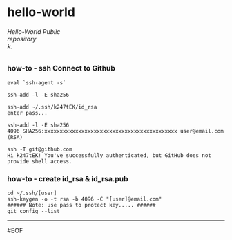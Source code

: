 # hello-world

###### Hello-World Public<br>repository<br>k.

### how-to - ssh Connect to Github

~~~
eval `ssh-agent -s`

ssh-add -l -E sha256

ssh-add ~/.ssh/k247tEK/id_rsa
enter pass...

ssh-add -l -E sha256
4096 SHA256:xxxxxxxxxxxxxxxxxxxxxxxxxxxxxxxxxxxxxxxxxxx user@email.com (RSA)

ssh -T git@github.com
Hi k247tEK! You've successfully authenticated, but GitHub does not provide shell access.
~~~

### how-to - create id_rsa & id_rsa.pub

~~~
cd ~/.ssh/[user]
ssh-keygen -o -t rsa -b 4096 -C "[user]@email.com"
###### Note: use pass to protect key..... ######
git config --list
~~~

---

#EOF